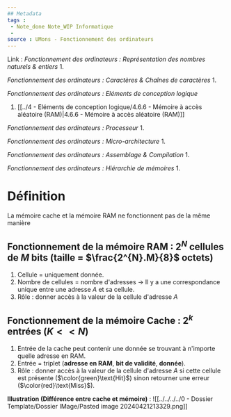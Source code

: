 ```yaml
---
## Metadata
tags : 
 - Note_done Note_WIP Informatique
 - 
source : UMons - Fonctionnement des ordinateurs
---
```


Link :
_Fonctionnement des ordinateurs : Représentation des nombres naturels & entiers_
1.

_Fonctionnement des ordinateurs : Caractères & Chaînes de caractères_
1.

_Fonctionnement des ordinateurs : Eléments de conception logique_
1. [[../4 - Eléments de conception logique/4.6.6 - Mémoire à accès aléatoire (RAM)|4.6.6 - Mémoire à accès aléatoire (RAM)]]

_Fonctionnement des ordinateurs : Processeur_
1.

_Fonctionnement des ordinateurs : Micro-architecture_
1.

_Fonctionnement des ordinateurs : Assemblage & Compilation_
1.

_Fonctionnement des ordinateurs : Hiérarchie de mémoires_
1.

# Définition
La mémoire cache et la mémoire RAM ne fonctionnent pas de la même manière
## Fonctionnement de la mémoire RAM : $2^N$ cellules de $M$ bits (taille = $\frac{2^{N}.M}{8}$ octets)
1. Cellule = uniquement donnée. 
2. Nombre de cellules = nombre d'adresses → Il y a une correspondance unique entre une adresse $A$ et sa cellule. 
3. Rôle : donner accès à la valeur de la cellule d'adresse $A$

## Fonctionnement de la mémoire Cache : $2^k$ entrées $(K<<N)$
1. Entrée de la cache peut contenir une donnée se trouvant à n'importe quelle adresse en RAM.
2. Entrée = triplet (**adresse en RAM**, **bit de validité**, **donnée**). 
3. Rôle : donner accès à la valeur de la cellule d'adresse $A$ si cette cellule est présente ($\color{green}\text{Hit}$) sinon retourner une erreur ($\color{red}\text{Miss}$).

**Illustration (Différence entre cache et mémoire)** : ![[../../../../0 - Dossier Template/Dossier IMage/Pasted image 20240421213329.png]]
